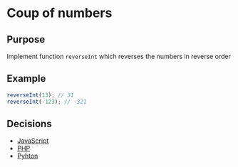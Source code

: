 # Coup of numbers

## Purpose
Implement function `reverseInt` which reverses the numbers in reverse order

## Example
```javascript
reverseInt(13); // 31
reverseInt(-123); // -321
```

## Decisions
- [JavaScript](javascript.md)
- [PHP](php.md)
- [Pyhton](python.md)

